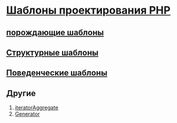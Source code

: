 # [Шаблоны проектирования PHP](https://github.com/bad4iz/design_patterns_in_php)

## [порождающие шаблоны](https://github.com/bad4iz/design_patterns_in_php/tree/master/creational)

## [Структурные шаблоны](https://github.com/bad4iz/design_patterns_in_php/tree/master/structural)

## [Поведенческие шаблоны](https://github.com/bad4iz/design_patterns_in_php/tree/master/behavioral)

## Другие
  1. [iteratorAggregate](https://github.com/bad4iz/design_patterns_in_php/tree/master/also/iteratorAggregate.php)
  2. [Generator](https://github.com/bad4iz/design_patterns_in_php/tree/master/also/generator.php)
